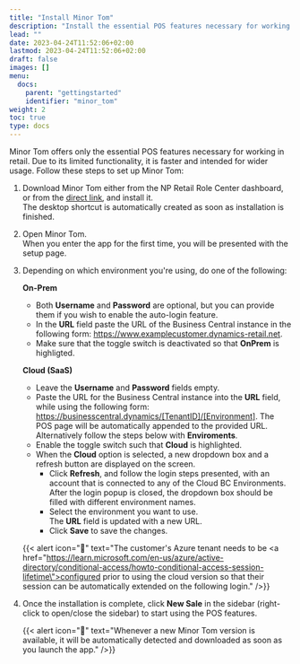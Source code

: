 ```yaml
---
title: "Install Minor Tom"
description: "Install the essential POS features necessary for working in retail."
lead: ""
date: 2023-04-24T11:52:06+02:00
lastmod: 2023-04-24T11:52:06+02:00
draft: false
images: []
menu:
  docs:
    parent: "gettingstarted"
    identifier: "minor_tom"
weight: 2
toc: true
type: docs
---
```


Minor Tom offers only the essential POS features necessary for working in retail. Due to its limited functionality, it is faster and intended for wider usage. Follow these steps to set up Minor Tom:

1. Download Minor Tom either from the NP Retail Role Center dashboard, or from the [<ins>direct link<ins>](https://npminortom.blob.core.windows.net/prod/Setup.exe), and install it.     
   The desktop shortcut is automatically created as soon as installation is finished.
2. Open Minor Tom.    
   When you enter the app for the first time, you will be presented with the setup page. 
3. Depending on which environment you're using, do one of the following:
   
   **On-Prem**

   - Both **Username** and **Password** are optional, but you can provide them if you wish to enable the auto-login feature. 
   - In the **URL** field paste the URL of the Business Central instance in the following form: https://www.examplecustomer.dynamics-retail.net.
   - Make sure that the toggle switch is deactivated so that **OnPrem** is highligted. 

   **Cloud (SaaS)**

   - Leave the **Username** and **Password** fields empty. 
   - Paste the URL for the Business Central instance into the **URL** field, while using the following form: https://businesscentral.dynamics/[TenantID]/[Environment]. The POS page will be automatically appended to the provided URL. Alternatively follow the steps below with **Enviroments**.
   - Enable the toggle switch such that **Cloud** is highlighted.
   - When the **Cloud** option is selected, a new dropdown box and a refresh button are displayed on the screen.
     -  Click **Refresh**, and follow the login steps presented, with an account that is connected to any of the Cloud BC Environments.    
        After the login popup is closed, the dropdown box should be filled with different environment names.
     -  Select the environment you want to use.     
        The **URL** field is updated with a new URL.
     -  Click **Save** to save the changes.

   {{< alert icon="📝" text="The customer's Azure tenant needs to be <a href=\"https://learn.microsoft.com/en-us/azure/active-directory/conditional-access/howto-conditional-access-session-lifetime\">configured</a> prior to using the cloud version so that their session can be automatically extended on the following login." />}}

4. Once the installation is complete, click **New Sale** in the sidebar (right-click to open/close the sidebar) to start using the POS features.

   {{< alert icon="📝" text="Whenever a new Minor Tom version is available, it will be automatically detected and downloaded as soon as you launch the app." />}}
